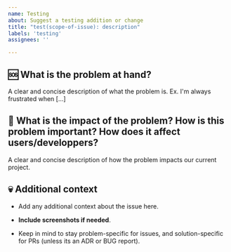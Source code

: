 ```yaml
---
name: Testing
about: Suggest a testing addition or change
title: "test(scope-of-issue): description"
labels: 'testing'
assignees: ''

---
```


## 🆘 **What is the problem at hand?**

A clear and concise description of what the problem is. Ex. I'm always frustrated when [...]

## 🚀 **What is the impact of the problem? How is this problem important? How does it affect users/developpers?**

A clear and concise description of how the problem impacts our current project.

## 💀 **Additional context**

- Add any additional context about the issue here.

- **Include screenshots if needed**.

- Keep in mind to stay problem-specific for issues, and solution-specific for PRs (unless its an ADR or BUG report).
